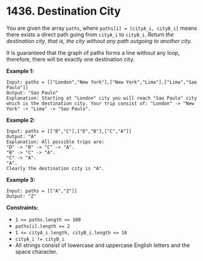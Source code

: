 # 1436. Destination City

You are given the array `paths`, where `paths[i] = [cityA_i, cityB_i]` means there exists a direct path going from `cityA_i` to `cityB_i`. *Return the destination city, that is, the city without any path outgoing to another city.*

It is guaranteed that the graph of paths forms a line without any loop, therefore, there will be exactly one destination city.

**Example 1:**

```()
Input: paths = [["London","New York"],["New York","Lima"],["Lima","Sao Paulo"]]
Output: "Sao Paulo" 
Explanation: Starting at "London" city you will reach "Sao Paulo" city which is the destination city. Your trip consist of: "London" -> "New York" -> "Lima" -> "Sao Paulo".
```

**Example 2:**

```()
Input: paths = [["B","C"],["D","B"],["C","A"]]
Output: "A"
Explanation: All possible trips are: 
"D" -> "B" -> "C" -> "A". 
"B" -> "C" -> "A". 
"C" -> "A". 
"A". 
Clearly the destination city is "A".
```

**Example 3:**

```()
Input: paths = [["A","Z"]]
Output: "Z"
```

**Constraints:**

- `1 <= paths.length <= 100`
- `paths[i].length == 2`
- `1 <= cityA_i.length, cityB_i.length <= 10`
- `cityA_i != cityB_i`
- All strings consist of lowercase and uppercase English letters and the space character.
